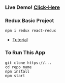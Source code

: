 ### Live Demo! [Click-Here](https://at-todo-app.netlify.app/)


### Redux Basic Project 

```
npm i redux react-redux 
```

* [Tutorial](https://redux.js.org/)


### To Run This App 

```
git clone https://...
cd repo_name
npm install
npm start 
```